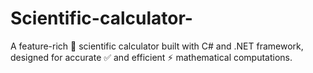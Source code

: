 # Scientific-calculator-
A feature-rich 🧮 scientific calculator built with C# and .NET framework, designed for accurate ✅ and efficient ⚡ mathematical computations.
